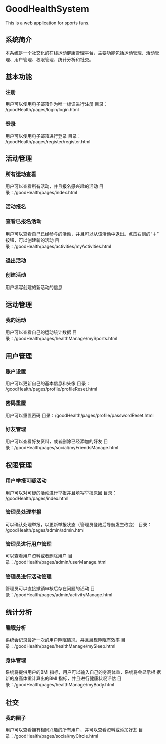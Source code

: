 # GoodHealthSystem
This is a web application for sports fans.

## 系统简介
本系统是一个社交化的在线运动健康管理平台，主要功能包括运动管理、活动管理、用户管理、权限管理、统计分析和社交。

## 基本功能
### 注册
用户可以使用电子邮箱作为唯一标识进行注册
目录： /goodHealth/pages/login/login.html

### 登录
用户可以使用电子邮箱进行登录
目录： /goodHealth/pages/register/register.html

## 活动管理
### 所有运动查看
用户可以查看所有活动，并且报名感兴趣的活动
目录：/goodHealth/pages/index.html
### 活动报名
### 查看已报名活动
用户可以查看自己已经参与的活动，并且可以从该活动中退出。点击右侧的“＋”
按钮，可以创建新的活动
目录：/goodHealth/pages/activities/myActivities.html
### 退出活动
### 创建活动
用户填写创建的新活动的信息
## 运动管理
### 我的运动
用户可以查看自己的运动统计数据
目录：/goodHealth/pages/healthManage/mySports.html
## 用户管理
### 账户设置
用户可以更新自己的基本信息和头像
目录： /goodHealth/pages/profile/profileReset.html
### 密码重置
用户可以重置密码
目录：/goodHealth/pages/profile/passwordReset.html
### 好友管理
用户可以查看好友资料，或者删除已经添加的好友
目录：/goodHealth/pages/social/myFriendsManage.html
## 权限管理
### 用户举报可疑活动
用户可以对可疑的活动进行举报并且填写举报原因
目录： /goodHealth/pages/index.html
### 管理员处理举报
可以确认处理举报，以更新举报状态（管理员登陆后导航发生改变）
目录： /goodHealth/pages/admin/admin.html
### 管理员进行用户管理
可以查看用户资料或者删除用户
目录：/goodHealth/pages/admin/userManage.html
### 管理员进行活动管理
管理员可以直接撤销审核后存在问题的活动
目录：/goodHealth/pages/admin/activityManage.html
## 统计分析
### 睡眠分析
系统会记录最近一次的用户睡眠情况，并且展现睡眠有效率
目录：/goodHealth/pages/healthManage/mySleep.html
### 身体管理
系统将提供用户的BMI 指标，用户可以输入自己的身高体重，系统将会显示根
据新的身高体重计算出的BMI 指标，并且进行健康状况评估
目录：/goodHealth/pages/healthManage/myBody.html
## 社交
### 我的圈子
用户可以查看拥有相同兴趣的所有用户，并可以查看资料或添加好友
目录：/goodHealth/pages/social/myCircle.html
